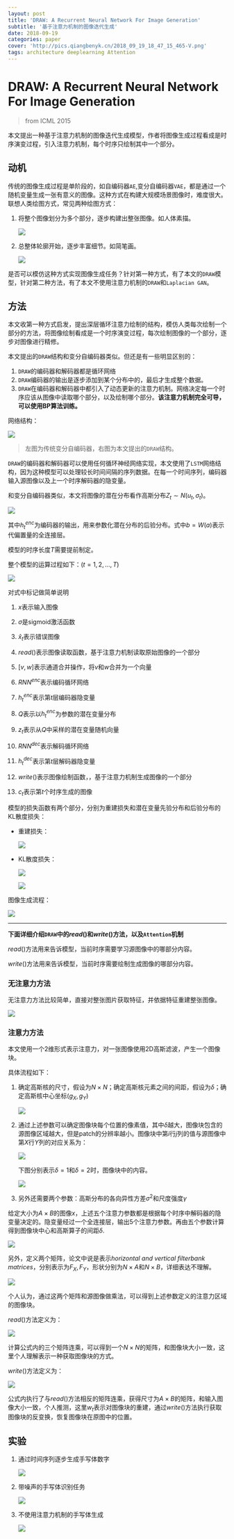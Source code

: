 ```yaml
---
layout: post
title: 'DRAW: A Recurrent Neural Network For Image Generation'
subtitle: '基于注意力机制的图像迭代生成'
date: 2018-09-19
categories: paper
cover: 'http://pics.qiangbenyk.cn/2018_09_19_18_47_15_465-V.png'
tags: architecture deeplearning Attention
---
```


# DRAW: A Recurrent Neural Network For Image Generation

> from ICML 2015

本文提出一种基于注意力机制的图像迭代生成模型，作者将图像生成过程看成是时序演变过程，引入注意力机制，每个时序只绘制其中一个部分。

## 动机

传统的图像生成过程是单阶段的，如自编码器`AE`,变分自编码器`VAE`，都是通过一个随机变量生成一张有意义的图像。这种方式在构建大规模场景图像时，难度很大。联想人类绘图方式，常见两种绘图方式：

1. 将整个图像划分为多个部分，逐步构建出整张图像。如人体素描。

   ![](http://pics.qiangbenyk.cn/2018_09_19_19_07_05_223-H.png)

2. 总整体轮廓开始，逐步丰富细节。如简笔画。

   ![](http://pics.qiangbenyk.cn/2018_09_19_18_53_27_730-T.png)

是否可以模仿这种方式实现图像生成任务？针对第一种方式，有了本文的`DRAW`模型，针对第二种方法，有了本文不使用注意力机制的`DRAW`和`Laplacian GAN`。

## 方法

本文收第一种方式启发，提出深层循环注意力绘制的结构，模仿人类每次绘制一个部分的方法，将图像绘制看成是一个时序演变过程，每次绘制图像的一个部分，逐步对图像进行精修。

本文提出的`DRAW`结构和变分自编码器类似。但还是有一些明显区别的：

1. `DRAW`的编码器和解码器都是循环网络
2. `DRAW`编码器的输出是逐步添加到某个分布中的，最后才生成整个数据。
3. `DRAW`在编码器和解码器中都引入了动态更新的注意力机制。网络决定每一个时序应该从图像中读取哪个部分，以及绘制哪个部分。**该注意力机制完全可导，可以使用BP算法训练。**



网络结构：

![](http://pics.qiangbenyk.cn/2018_09_19_18_47_15_465-V.png)

> 左图为传统变分自编码器，右图为本文提出的`DRAW`结构。

`DRAW`的编码器和解码器可以使用任何循环神经网络实现，本文使用了`LSTM`网络结构，因为这种模型可以处理较长时间间隔的序列数据。在每一个时间序列，编码器输入源图像以及上一个时序解码器的隐变量。

和变分自编码器类似，本文将图像的潜在分布看作高斯分布$Z_t \sim N(u_t,\sigma_t)$。

![](http://pics.qiangbenyk.cn/2018_09_19_19_36_51_354-a.png)

其中$h_t^{enc}$为编码器的输出，用来参数化潜在分布的后验分布。式中$b=W(a)$表示代偏置量的全连接层。

模型的时序长度$T$需要提前制定。

整个模型的运算过程如下：($t=1,2,…,T$)

![](http://pics.qiangbenyk.cn/2018_09_19_19_44_53_933-u.png)

对式中标记做简单说明

1. $x$表示输入图像

2. $\sigma$是sigmoid激活函数
3. $\hat x_t$表示错误图像
4. $read()$表示图像读取函数，基于注意力机制读取原始图像的一个部分
5. $[v,w]$表示通道合并操作，将$v$和$w$合并为一个向量
6. $RNN^{enc}$表示编码循环网络
7. $h_{t}^{enc}$表示第$t$层编码器隐变量
8. $Q$表示以$h_{t}^{enc}$为参数的潜在变量分布
9. $z_t$表示从$Q$中采样的潜在变量随机向量
10. $RNN^{dec}$表示解码循环网络
11. $h_{t}^{dec}$表示第$t$层解码器隐变量
12. $write()$表示图像绘制函数，，基于注意力机制生成图像的一个部分
13. $c_t$表示第$t$个时序生成的图像

模型的损失函数有两个部分，分别为重建损失和潜在变量先验分布和后验分布的KL散度损失：

- 重建损失：

  ![](http://pics.qiangbenyk.cn/2018_09_19_20_00_51_863-B.png)

- KL散度损失：

  ![](http://pics.qiangbenyk.cn/2018_09_19_20_01_23_034-z.png)

  ![](http://pics.qiangbenyk.cn/2018_09_19_20_03_19_917-a.png)


图像生成流程：

![](http://pics.qiangbenyk.cn/2018_09_19_20_10_04_535-P.png)

-----------------------------------

**下面详细介绍`DRAW`中的$read()$和$write()$方法，以及`Attention`机制**

$read()$方法用来告诉模型，当前时序需要学习源图像中的哪部分内容。

$write()$方法用来告诉模型，当前时序需要绘制生成图像的哪部分内容。

### 无注意力方法

无注意力方法比较简单，直接对整张图片获取特征，并依据特征重建整张图像。

![](http://pics.qiangbenyk.cn/2018_09_19_21_52_37_722-J.png)

### 注意力方法

本文使用一个2维形式表示注意力，对一张图像使用2D高斯滤波，产生一个图像块。

具体流程如下：

1. 确定高斯核的尺寸，假设为$N\times N$；确定高斯核元素之间的间距，假设为$\delta$；确定高斯核中心坐标$(g_X,g_Y)$

   ![](http://pics.qiangbenyk.cn/2018_09_19_21_13_04_247-T.png)

2. 通过上述参数可以确定图像块每个位置的像素值，其中$\delta$越大，图像块包含的源图像区域越大，但是patch的分辨率越小。图像块中第$i$行$j$列的值与源图像中第$X$行$Y$列的对应关系为：

   ![](http://pics.qiangbenyk.cn/2018_09_19_20_44_42_858-H.png)

   下图分别表示$\delta=1$和$\delta=2$时，图像块中的内容。

   ![](http://pics.qiangbenyk.cn/2018_09_19_20_42_23_812-u.png)

3. 另外还需要两个参数：高斯分布的各向异性方差$\sigma^2$和尺度强度$\gamma$

给定大小为$A\times B$的图像$x$，上述五个注意力参数都是根据每个时序中解码器的隐变量决定的。隐变量经过一个全连接层，输出5个注意力参数。再由五个参数计算得到图像块中心和高斯算子的间距$\delta$.

![](http://pics.qiangbenyk.cn/2018_09_19_20_52_05_619-B.png)

另外，定义两个矩阵，论文中说是表示*horizontal and vertical filterbank matrices*，分别表示为$F_X,F_Y$，形状分别为$N\times A$和$N\times B$，详细表达不理解。

![](http://pics.qiangbenyk.cn/2018_09_19_21_40_16_883-N.png)

个人认为，通过这两个矩阵和源图像做乘法，可以得到上述参数定义的注意力区域的图像块。

$read()$方法定义为：

![](http://pics.qiangbenyk.cn/2018_09_19_21_43_03_419-J.png)

计算公式内的三个矩阵连乘，可以得到一个$N\times N$的矩阵，和图像块大小一致，这里个人理解表示一种获取图像块的方式。

$write()$方法定义为：

![](http://pics.qiangbenyk.cn/2018_09_19_21_43_49_921-V.png)

公式内执行了与$read()$方法相反的矩阵连乘，获得尺寸为$A\times B$的矩阵，和输入图像大小一致，个人推测，这里$w_t$表示对图像块的重建，通过$write()$方法执行获取图像块的反变换，恢复图像块在原图中的位置。

## 实验

1. 通过时间序列逐步生成手写体数字

   ![](http://pics.qiangbenyk.cn/2018_09_19_21_48_18_132-I.png)

2. 带噪声的手写体识别任务

   ![](http://pics.qiangbenyk.cn/2018_09_19_21_49_34_573-C.png)

3. 不使用注意力机制的手写体生成

   ![](http://pics.qiangbenyk.cn/2018_09_19_21_50_37_240-E.png)